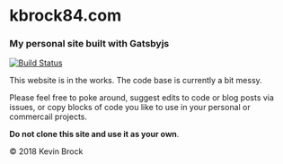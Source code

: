 # kbrock84.com
### My personal site built with Gatsbyjs

[![Build Status](https://travis-ci.com/kbrock84/kbrock84.com-gatsby.svg?branch=master)](https://travis-ci.com/kbrock84/kbrock84.com-gatsby)

This website is in the works. The code base is currently a bit messy.

Please feel free to poke around, suggest edits to code or blog posts via issues, or copy blocks of code you like to use in your personal or commercail projects.

**Do not clone this site and use it as your own**.

© 2018 Kevin Brock
